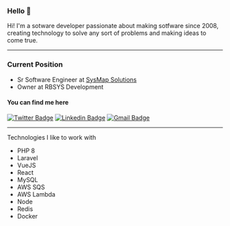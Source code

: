 ### Hello 👋

Hi! I'm a sotware developer passionate about making sotfware since 2008, creating technology to solve any sort of problems and making ideas to come true.

---

### Current Position
- Sr Software Engineer at [SysMap Solutions](https://sysmap.com.br/)
- Owner at RBSYS Development

#### You can find me here

[![Twitter Badge](https://img.shields.io/badge/-@renatobalbino-1ca0f1?style=flat&labelColor=1ca0f1&logo=twitter&logoColor=white&link=https://twitter.com/renatobalbino)](https://twitter.com/renatobalbino) [![Linkedin Badge](https://img.shields.io/badge/-LinkedIn-blue?style=flat&logo=Linkedin&logoColor=white&link=https://www.linkedin.com/in/renatobalbino)](https://www.linkedin.com/in/renatobalbino/) [![Gmail Badge](https://img.shields.io/badge/-Email-c14438?style=flat&logo=Gmail&logoColor=white&link=mailto:programador.renatobalbino@gmail.com)](programador.renatobalbino@gmail.com)

---

Technologies I like to work with

- PHP 8
- Laravel
- VueJS
- React
- MySQL
- AWS SQS
- AWS Lambda
- Node
- Redis
- Docker
